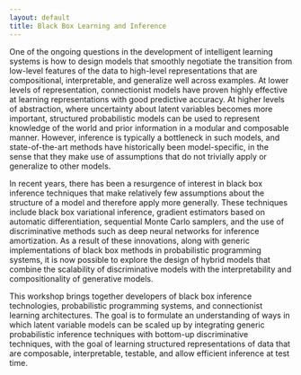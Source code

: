 ```yaml
---
layout: default
title: Black Box Learning and Inference
---
```


One of the ongoing questions in the development of intelligent learning systems is how to design models that smoothly negotiate the transition from low-level features of the data to high-level representations that are compositional, interpretable, and generalize well across examples. At lower levels of representation, connectionist models have proven highly effective at learning representations with good predictive accuracy. At higher levels of abstraction, where uncertainty about latent variables becomes more important, structured probabilistic models can be used to represent knowledge of  the world and prior information in a modular and composable manner. However, inference is typically a bottleneck in such models, and state-of-the-art methods have historically been model-specific, in the sense that they make use of assumptions that do not trivially apply or generalize to other models. 

In recent years, there has been a resurgence of interest in black box inference techniques that make relatively few assumptions about the structure of a model and therefore apply more generally. These techniques include black box variational inference, gradient estimators based on automatic differentiation, sequential Monte Carlo samplers, and the use of discriminative methods such as deep neural networks for inference amortization. As a result of these innovations, along with generic implementations of black box methods in probabilistic programming systems, it is now possible to explore the design of hybrid models that combine the scalability of discriminative models with the interpretability and compositionality of generative models. 

This workshop brings together developers of black box inference technologies, probabilistic programming systems, and connectionist learning architectures. The goal is to formulate an understanding of ways in which latent variable models can be scaled up by integrating generic probabilistic inference techniques with bottom-up discriminative techniques, with the goal of learning structured representations of data that are composable, interpretable, testable, and allow efficient inference at test time. 
